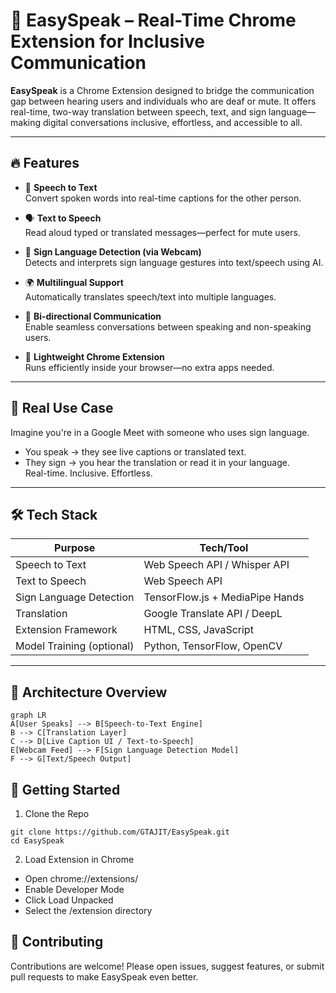 # 🧠 EasySpeak – Real-Time Chrome Extension for Inclusive Communication

**EasySpeak** is a Chrome Extension designed to bridge the communication gap between hearing users and individuals who are deaf or mute. It offers real-time, two-way translation between speech, text, and sign language—making digital conversations inclusive, effortless, and accessible to all.

---

## 🔥 Features

- 🎤 **Speech to Text**  
  Convert spoken words into real-time captions for the other person.

- 🗣️ **Text to Speech**  
  Read aloud typed or translated messages—perfect for mute users.

- 🤟 **Sign Language Detection (via Webcam)**  
  Detects and interprets sign language gestures into text/speech using AI.

- 🌍 **Multilingual Support**  
  Automatically translates speech/text into multiple languages.

- 🔁 **Bi-directional Communication**  
  Enable seamless conversations between speaking and non-speaking users.

- 🧩 **Lightweight Chrome Extension**  
  Runs efficiently inside your browser—no extra apps needed.

---

## 📸 Real Use Case

Imagine you're in a Google Meet with someone who uses sign language.  
- You speak → they see live captions or translated text.  
- They sign → you hear the translation or read it in your language.  
Real-time. Inclusive. Effortless.

---

## 🛠️ Tech Stack

| Purpose | Tech/Tool |
|--------|------------|
| Speech to Text | Web Speech API / Whisper API |
| Text to Speech | Web Speech API |
| Sign Language Detection | TensorFlow.js + MediaPipe Hands |
| Translation | Google Translate API / DeepL |
| Extension Framework | HTML, CSS, JavaScript |
| Model Training (optional) | Python, TensorFlow, OpenCV |

---

## 🧩 Architecture Overview

```mermaid
graph LR
A[User Speaks] --> B[Speech-to-Text Engine]
B --> C[Translation Layer]
C --> D[Live Caption UI / Text-to-Speech]
E[Webcam Feed] --> F[Sign Language Detection Model]
F --> G[Text/Speech Output]
```

## 🚀 Getting Started
1. Clone the Repo

```
git clone https://github.com/GTAJIT/EasySpeak.git
cd EasySpeak
```

2. Load Extension in Chrome

- Open chrome://extensions/
- Enable Developer Mode
- Click Load Unpacked
- Select the /extension directory

## 🤝 Contributing
Contributions are welcome! 
Please open issues, suggest features, or submit pull requests to make EasySpeak even better.